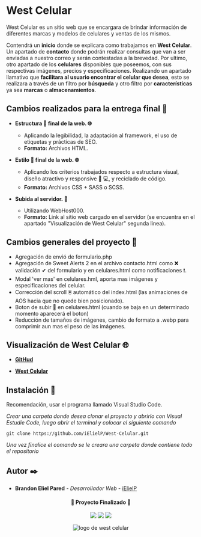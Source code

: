 # West Celular 

West Celular es un sitio web que se encargara de brindar información de diferentes marcas y modelos de celulares y ventas de los mismos.

Contendrá un **inicio** donde se explicara como trabajamos en **West Celular**. Un apartado de **contacto** donde podrán realizar consultas que van a ser enviadas a nuestro correo y serán contestadas a la brevedad. Por ultimo, otro apartado de los **celulares** disponibles que poseemos, con sus respectivas imágenes, precios y especificaciones. Realizando un apartado llamativo que **facilitara al usuario encontrar el celular que desea**, esto se realizara a través de un filtro por **búsqueda** y otro filtro por **características** ya sea **marcas** o **almacenamientos**. 

## Cambios realizados para la entrega final 📃

* **Estructura 🧱 final de la web. 🌐**
  * Aplicando la legibilidad, la adaptación al framework, el uso de etiquetas y prácticas de SEO.
  * **Formato:** Archivos HTML.

* **Estilo 🎨 final de la web. 🌐**
  * Aplicando los criterios trabajados respecto a estructura visual, diseño atractivo y responsive 📱 💻, y reciclado de código.
  * **Formato:** Archivos CSS + SASS o SCSS.

* **Subida al servidor. 🚀**
  * Utilizando WebHost000.
  * **Formato:** Link al sitio web cargado en el servidor (se encuentra en el apartado "Visualización de West Celular" segunda linea).

## Cambios generales del proyecto 📄

* Agregación de envió de formulario.php
* Agregación de Sweet Alerts 2 en el archivo contacto.html como ❌ validación ✔ del formulario y en celulares.html como notificaciones ❗.
* Modal 'ver mas' en celulares.hml, aporta mas imágenes y especificaciones del celular.
* Corrección del scroll 🖲 automático del index.html (las animaciones de AOS hacia que no quede bien posicionado).
* Boton de subir 🔼 en celulares.html (cuando se baja en un determinado momento aparecerá el boton)
* Reducción de tamaños de imágenes, cambio de formato a .webp para comprimir aun mas el peso de las imágenes.

## Visualización de West Celular 🌐 

* **[GitHud](https://ielielp.github.io/West-Celular/)**

* **[West Celular](https://west-celular.000webhostapp.com)**

## Instalación 🔧

Recomendación, usar el programa llamado Visual Studio Code.

_Crear una carpeta donde desea clonar el proyecto y abrirlo con Visual Estudie Code, luego abrir el terminal y colocar el siguiente comando_

```
git clone https://github.com/iElielP/West-Celular.git
```

_Una vez finalice el comando se le creara una carpeta donde contiene todo el repositorio_

## Autor ✒️

* **Brandon Eliel Pared** - *Desarrollador Web* - [iElielP](https://github.com/iElielP)

<h4 align="center">
🏁 Proyecto Finalizado 🏁
</h4>

<p align="center">
  <img src="https://img.shields.io/badge/STATUS-TERMINADO-blue">
  <img src="https://img.shields.io/badge/NODE%20SASS-EN%208.0.0-blue">
  <img src="https://img.shields.io/badge/NODEMON-EN%202.0.20-blue">
</p>

<div align="center">

![logo de west celular](https://user-images.githubusercontent.com/113475857/200966923-f8b8678e-b075-417f-a262-78c96fd499f6.png)
</div>

